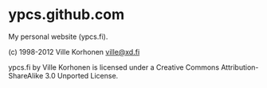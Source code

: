 ypcs.github.com
====================

My personal website (ypcs.fi).

(c) 1998-2012 Ville Korhonen <ville@xd.fi>


ypcs.fi by Ville Korhonen is licensed under a Creative Commons Attribution-ShareAlike 3.0 Unported License.